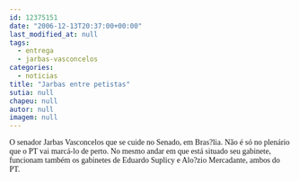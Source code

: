 ```yaml
---
id: 12375151
date: "2006-12-13T20:37:00+00:00"
last_modified_at: null
tags:
  - entrega
  - jarbas-vasconcelos
categories:
  - noticias
title: "Jarbas entre petistas"
sutia: null
chapeu: null
autor: null
imagem: null
---
```

<p><FONT face=Verdana></p>
<p><P>O senador Jarbas Vasconcelos que se cuide no Senado, em Bras?lia. Não é só no plenário que o PT vai marcá-lo de perto. No mesmo andar em que está situado seu gabinete, funcionam também os gabinetes de Eduardo Suplicy e Alo?zio Mercadante, ambos do PT.</P></FONT> </p>
